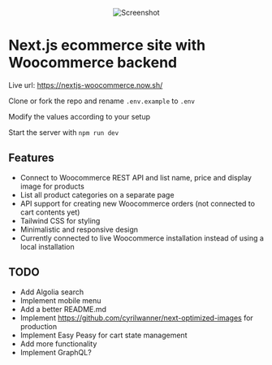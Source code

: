 <p align="center">
<img src="https://github.com/w3bdesign/nextjs-woocommerce/blob/master/screenshot.jpg" alt="Screenshot"/>
</p>

# Next.js ecommerce site with Woocommerce backend

Live url: <a href="https://nextjs-woocommerce.now.sh/">https://nextjs-woocommerce.now.sh/</a>

Clone or fork the repo and rename ```.env.example``` to ```.env```

Modify the values according to your setup

Start the server with ```npm run dev ```

## Features

- Connect to Woocommerce REST API and list name, price and display image for products
- List all product categories on a separate page
- API support for creating new Woocommerce orders (not connected to cart contents yet)
- Tailwind CSS for styling
- Minimalistic and responsive design
- Currently connected to live Woocommerce installation instead of using a local installation

## TODO

- Add Algolia search
- Implement mobile menu
- Add a better README.md
- Implement https://github.com/cyrilwanner/next-optimized-images for production
- Implement Easy Peasy for cart state management
- Add more functionality
- Implement GraphQL?




